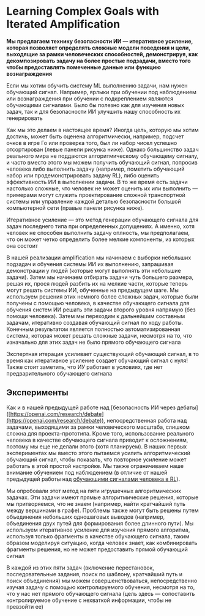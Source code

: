 # Learning Complex Goals with Iterated Amplification

**Мы предлагаем технику безопасности ИИ — итеративное усиление, которая позволяет определять сложные модели поведения и цели, выходящие за рамки человеческих способностей, демонстрируя, как декомпозировать задачу на более простые подзадачи, вместо того чтобы предоставлять помеченные данные или функцию вознаграждения**

Если мы хотим обучить систему ML выполнению задачи, нам нужен обучающий сигнал. Например, ярлыки при обучении под наблюдением или вознаграждения при обучении с подкреплением являются обучающими сигналами. Было бы полезно как для изучения новых задач, так и для безопасности ИИ улучшить нашу способность их генерировать

Как мы это делаем в настоящее время? Иногда цель, которую мы хотим достичь, может быть оценена алгоритмически, например, подсчет очков в игре Го или проверка того, был ли набор чисел успешно отсортирован (левые панели рисунка ниже). Однако большинство задач реального мира не поддаются алгоритмическому обучающему сигналу, и часто вместо этого мы можем получить обучающий сигнал, попросив человека либо выполнить задачу (например, пометить обучающий набор или продемонстрировать задачу RL), либо оценить эффективность ИИ в выполнении задачи. В то же время есть задачи настолько сложные, что человек не может оценить их или выполнить — примерами могут служить проектирование сложной транспортной системы или управление каждой деталью безопасности большой компьютерной сети (правые панели рисунка ниже).

Итеративное усиление — это метод генерации обучающего сигнала для задач последнего типа при определенных допущениях. А именно, хотя человек не способен выполнить задачу оплность, мы предполагаем, что он может четко определить более мелкие компоненты, из которых она состоит

В нашей реализации amplification мы начинаем с выборки небольших подзадач и обучения системы ИИ их выполнению, запрашивая демонстрации у людей (которые могут выполнять эти небольшие задачи). Затем мы начинаем отбирать задачи чуть большего размера, решая их, прося людей разбить их на мелкие части, которые теперь могут решать системы ИИ, обученные на предыдущем шаге. Мы используем решения этих немного более сложных задач, которые были получены с помощью человека, в качестве обучающего сигнала для обучения систем ИИ решать эти задачи второго уровня напрямую (без помощи человека). Затем мы переходим к дальнейшим составным задачам, итеративно создавая обучающий сигнал по ходу работы. Конечным результатом является полностью автоматизированная система, которая может решать сложные задачи, несмотря на то, что изначально для этих задач не было прямого обучающего сигнала

Экспертная итерация усиливает существующий обучающий сигнал, в то время как итеративное усиление создает обучающий сигнал с нуля! Также стоит заметить, что ИУ работает в условиях, где нет предварительного обучающего сигнала

## **Эксперименты**

Как и в нашей предыдущей работе над [безопасность ИИ через дебаты] ([https://openai.com/research/debate](https://openai.com/research/debate)), непосредственная работа над задачами, выходящими за рамки человеческого масштаба, слишком сложна для проекта-прототипа. Кроме того, использование реального человека в качестве обучающего сигнала приводит к осложнениям, поэтому мы еще не делали этого (хотя планируем). В наших первых экспериментах мы вместо этого пытаемся усилить алгоритмический обучающий сигнал, чтобы показать, что повторное усиление может работать в этой простой настройке. Мы также ограничиваем наше внимание обучением под наблюдением (в отличие от нашей предыдущей работы над [обучающими сигналами человека в RL](https://openai.com/research/learning-from-human-preferences)). 

Мы опробовали этот метод на пяти игрушечных алгоритмических задачах. Эти задачи имеют прямые алгоритмические решения, которые мы притворяемся, что не знаем (например, найти кратчайший путь между вершинами в графе). Проблемы также могут быть решены путем объединения небольших одношаговых выводов (например, объединения двух путей для формирования более длинного пути). Мы используем итеративное усиление для изучения прямого алгоритма, используя только фрагменты в качестве обучающего сигнала, таким образом моделируя ситуацию, когда человек знает, как комбинировать фрагменты решения, но не может предоставить прямой обучающий сигнал

В каждой из этих пяти задач (включение перестановок, последовательные задания, поиск по шаблону, кратчайший путь и поиск объединения) мы можем совершенствоваться, непосредственно изучая задачу с помощью контролируемого обучения, несмотря на то, что у нас нет прямого обучающего сигнала (цель здесь — сопоставить контролируемое обучение с нехваткой информации, чтобы не превзойти ее)